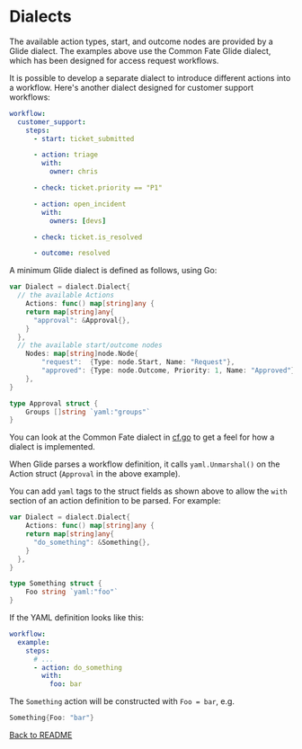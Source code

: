 # Dialects

The available action types, start, and outcome nodes are provided by a Glide dialect. The examples above use the Common Fate Glide dialect, which has been designed for access request workflows.

It is possible to develop a separate dialect to introduce different actions into a workflow. Here's another dialect designed for customer support workflows:

```yaml
workflow:
  customer_support:
    steps:
      - start: ticket_submitted

      - action: triage
        with:
          owner: chris

      - check: ticket.priority == "P1"

      - action: open_incident
        with:
          owners: [devs]

      - check: ticket.is_resolved

      - outcome: resolved
```

A minimum Glide dialect is defined as follows, using Go:

```go
var Dialect = dialect.Dialect{
  // the available Actions
	Actions: func() map[string]any {
    return map[string]any{
      "approval": &Approval{},
    }
  },
  // the available start/outcome nodes
	Nodes: map[string]node.Node{
		"request":  {Type: node.Start, Name: "Request"},
		"approved": {Type: node.Outcome, Priority: 1, Name: "Approved"},
	},
}

type Approval struct {
	Groups []string `yaml:"groups"`
}
```

You can look at the Common Fate dialect in [cf.go](/pkg/dialect/cf/cf.go) to get a feel for how a dialect is implemented.

When Glide parses a workflow definition, it calls `yaml.Unmarshal()` on the Action struct (`Approval` in the above example).

You can add `yaml` tags to the struct fields as shown above to allow the `with` section of an action definition to be parsed. For example:

```go
var Dialect = dialect.Dialect{
	Actions: func() map[string]any {
    return map[string]any{
      "do_something": &Something{},
    }
  },
}

type Something struct {
	Foo string `yaml:"foo"`
}
```

If the YAML definition looks like this:

```yaml
workflow:
  example:
    steps:
      # ...
      - action: do_something
        with:
          foo: bar
```

The `Something` action will be constructed with `Foo = bar`, e.g.

```go
Something{Foo: "bar"}
```

[Back to README](/README.md)
